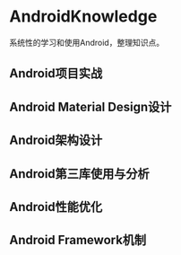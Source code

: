# AndroidKnowledge

系统性的学习和使用Android，整理知识点。

## Android项目实战

## Android Material Design设计

## Android架构设计

## Android第三库使用与分析

## Android性能优化

## Android Framework机制
